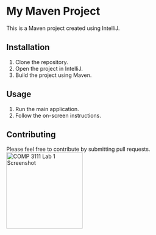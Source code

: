 # My Maven Project

This is a Maven project created using IntelliJ.

## Installation

1. Clone the repository.
2. Open the project in IntelliJ.
3. Build the project using Maven.

## Usage

1. Run the main application.
2. Follow the on-screen instructions.

## Contributing

Please feel free to contribute by submitting pull requests.
<img src="/Users/jeffery/Desktop/Screenshot 2023-09-17 at 12.33.24 PM.png" title="COMP 3111 Lab 1 Screenshot" width="200"/>